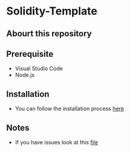 # Solidity-Template

## Abourt this repository

## Prerequisite
* Visual Studio Code<br>
* Node.js <br>

## Installation
* You can follow the installation process [here](resources/INSTALLATION.md) <br>

## Notes
* If you have issues look at this [file](resources/ISSUE.md) <br>

